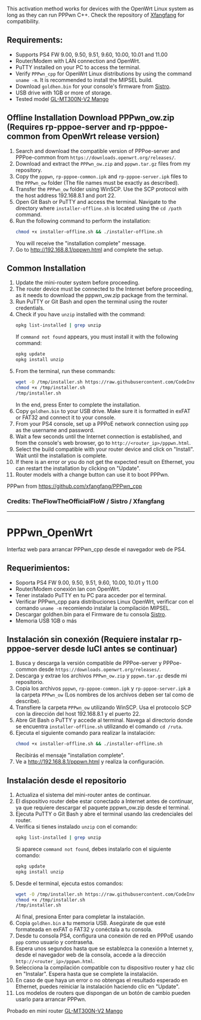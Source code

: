 This activation method works for devices with the OpenWrt Linux system as long as they can run PPPwn C++. Check the repository of [Xfangfang](https://github.com/xfangfang/PPPwn_cpp) for compatibility.

## Requirements:

- Supports PS4 FW 9.00, 9.50, 9.51, 9.60, 10.00, 10.01 and 11.00
- Router/Modem with LAN connection and OpenWrt.
- PuTTY installed on your PC to access the terminal.
- Verify `PPPwn_cpp` for OpenWrt Linux distributions by using the command `uname -m`. It is recommended to install the MIPSEL build.
- Download `goldhen.bin` for your console's firmware from [Sistro](https://github.com/GoldHEN/GoldHEN/releases).
- USB drive with 1GB or more of storage.
- Tested model [GL-MT300N-V2 Mango](https://www.gl-inet.com/products/gl-mt300n-v2/)

## Offline Installation Download PPPwn_ow.zip (Requires rp-pppoe-server and rp-pppoe-common from OpenWrt release version)

1. Search and download the compatible version of PPPoe-server and PPPoe-common from `https://downloads.openwrt.org/releases/`.
2. Download and extract the `PPPwn_ow.zip` and `pppwn.tar.gz` files from my repository.
3. Copy the `pppwn`, `rp-pppoe-common.ipk` and `rp-pppoe-server.ipk` files to the `PPPwn_ow` folder (The file names must be exactly as described).
4. Transfer the `PPPwn_ow` folder using WinSCP. Use the SCP protocol with the host address 192.168.8.1 and port 22.
5. Open Git Bash or PuTTY and access the terminal. Navigate to the directory where `installer-offline.sh` is located using the `cd /path` command.
6. Run the following command to perform the installation:
    ```sh
    chmod +x installer-offline.sh && ./installer-offline.sh
    ```
    You will receive the "installation complete" message.
7. Go to http://192.168.8.1/pppwn.html and complete the setup.

## Common Installation 

1. Update the mini-router system before proceeding.
2. The router device must be connected to the Internet before proceeding, as it needs to download the pppwn_ow.zip package from the terminal.
3. Run PuTTY or Git Bash and open the terminal using the router credentials.
4. Check if you have `unzip` installed with the command:
    ```sh
    opkg list-installed | grep unzip
    ```
    If `command not found` appears, you must install it with the following command:
    ```sh
    opkg update
    opkg install unzip
    ```
5. From the terminal, run these commands:
    ```sh
    wget -O /tmp/installer.sh https://raw.githubusercontent.com/CodeInvers3/PPPwn_ow/main/installer.sh
    chmod +x /tmp/installer.sh
    /tmp/installer.sh
    ```
    In the end, press Enter to complete the installation.
6. Copy `goldhen.bin` to your USB drive. Make sure it is formatted in exFAT or FAT32 and connect it to your console.
7. From your PS4 console, set up a PPPoE network connection using `ppp` as the username and password.
8. Wait a few seconds until the Internet connection is established, and from the console's web browser, go to `http://<router_ip>/pppwn.html`.
9. Select the build compatible with your router device and click on "Install". Wait until the installation is complete.
10. If there is an error or you do not get the expected result on Ethernet, you can restart the installation by clicking on "Update".
11. Router models with a change button can use it to boot PPPwn.

PPPwn from https://github.com/xfangfang/PPPwn_cpp

### Credits: TheFlowTheOfficialFloW / Sistro / Xfangfang

---

# PPPwn_OpenWrt
Interfaz web para arrancar PPPwn_cpp desde el navegador web de PS4.

## Requerimientos:

- Soporta PS4 FW 9.00, 9.50, 9.51, 9.60, 10.00, 10.01 y 11.00
- Router/Modem conexión lan con OpenWrt.
- Tener instalado PuTTY en tu PC para acceder por el terminal.
- Verificar PPPwn_cpp para distribuciones Linux OpenWrt, verificar con el comando `uname -m` recomiendo instalar la compilación MIPSEL.
- Descargar goldhen.bin para el Firmware de tu consola [Sistro](https://github.com/GoldHEN/GoldHEN/releases).
- Memoria USB 1GB o más

## Instalación sin conexión (Requiere instalar rp-pppoe-server desde luCI antes se continuar)

1. Busca y descarga la versión compatible de PPPoe-server y PPPoe-common desde `https://downloads.openwrt.org/releases/`.
2. Descarga y extrae los archivos `PPPwn_ow.zip` y `pppwn.tar.gz` desde mi repositorio.
3. Copia los archivos `pppwn`, `rp-pppoe-common.ipk` y `rp-pppoe-server.ipk` a la carpeta `PPPwn_ow` (Los nombres de los archivos deben ser tal como de describe).
4. Transfiere la carpeta `PPPwn_ow` utilizando WinSCP. Usa el protocolo SCP con la dirección del host 192.168.8.1 y el puerto 22.
5. Abre Git Bash o PuTTY y accede al terminal. Navega al directorio donde se encuentra `installer-offline.sh` utilizando el comando `cd /ruta`.
6. Ejecuta el siguiente comando para realizar la instalación:
    ```sh
    chmod +x installer-offline.sh && ./installer-offline.sh
    ```
    Recibirás el mensaje "installation complete".
7. Ve a http://192.168.8.1/pppwn.html y realiza la configuración.

## Instalación desde el repositorio

1. Actualiza el sistema del mini-router antes de continuar.
2. El dispositivo router debe estar conectado a Internet antes de continuar, ya que requiere descargar el paquete pppwn_ow.zip desde el terminal.
3. Ejecuta PuTTY o Git Bash y abre el terminal usando las credenciales del router.
4. Verifica si tienes instalado `unzip` con el comando:
    ```sh
    opkg list-installed | grep unzip
    ```
    Si aparece `command not found`, debes instalarlo con el siguiente comando:
    ```sh
    opkg update
    opkg install unzip
    ```
5. Desde el terminal, ejecuta estos comandos:
    ```sh
    wget -O /tmp/installer.sh https://raw.githubusercontent.com/CodeInvers3/PPPwn_ow/main/installer.sh
    chmod +x /tmp/installer.sh
    /tmp/installer.sh
    ```
    Al final, presiona Enter para completar la instalación.
6. Copia `goldhen.bin` a tu memoria USB. Asegúrate de que esté formateada en exFAT o FAT32 y conéctala a tu consola.
7. Desde tu consola PS4, configura una conexión de red en PPPoE usando `ppp` como usuario y contraseña.
8. Espera unos segundos hasta que se establezca la conexión a Internet y, desde el navegador web de la consola, accede a la dirección `http://<router_ip>/pppwn.html`.
9. Selecciona la compilación compatible con tu dispositivo router y haz clic en "Instalar". Espera hasta que se complete la instalación.
10. En caso de que haya un error o no obtengas el resultado esperado en Ethernet, puedes reiniciar la instalación haciendo clic en "Update".
11. Los modelos de routers que dispongan de un botón de cambio pueden usarlo para arrancar PPPwn.

Probado en mini router [GL-MT300N-V2 Mango](https://www.gl-inet.com/products/gl-mt300n-v2/)